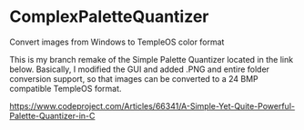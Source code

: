 # ComplexPaletteQuantizer
Convert images from Windows to TempleOS color format

This is my branch remake of the Simple Palette Quantizer located in the link below. Basically, I modified the GUI and added .PNG and entire folder conversion support, so that images can be converted to a 24 BMP compatible TempleOS format.

https://www.codeproject.com/Articles/66341/A-Simple-Yet-Quite-Powerful-Palette-Quantizer-in-C
